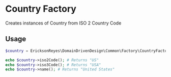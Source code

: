 # Country Factory
Creates instances of Country from ISO 2 Country Code

## Usage
```php
$country = EricksonReyes\DomainDrivenDesign\Common\Factory\CountryFactory::create('US');

echo $country->iso2Code(); # Returns "US"
echo $country->iso3Code(); # Returns "USA"
echo $country->name(); # Returns "United States"
```